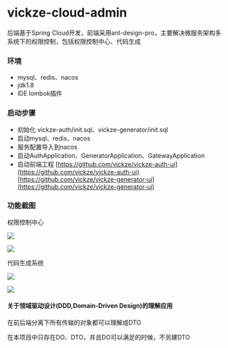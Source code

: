 # vickze-cloud-admin


后端基于Spring Cloud开发，前端采用ant-design-pro，主要解决微服务架构多系统下的权限控制，包括权限控制中心、代码生成


### 环境

* mysql、redis、nacos
* jdk1.8
* IDE lombok插件

### 启动步骤

* 初始化 vickze-auth/init.sql、vickze-generator/init.sql
* 启动mysql、redis、nacos
* 服务配置导入到nacos
* 启动AuthApplication、GeneratorApplication、GatewayApplication
* 启动前端工程 [https://github.com/vickze/vickze-auth-ui](https://github.com/vickze/vickze-auth-ui) [https://github.com/vickze/vickze-generator-ui](https://github.com/vickze/vickze-generator-ui)

### 功能截图

权限控制中心

![](https://raw.githubusercontent.com/vickze/vickze-cloud-admin/master/images/menuResource.png)

![](https://raw.githubusercontent.com/vickze/vickze-cloud-admin/master/images/menuResource_edit.png)

代码生成系统

![](https://raw.githubusercontent.com/vickze/vickze-cloud-admin/master/images/code.png)

![](https://raw.githubusercontent.com/vickze/vickze-cloud-admin/master/images/config.png)



#### 关于领域驱动设计(DDD,Domain-Driven Design)的理解应用

在前后端分离下所有传输的对象都可以理解成DTO

在本项目中只存在DO、DTO，并且DO可以满足的时候，不另建DTO
